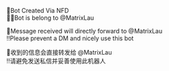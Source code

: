 🤖Bot Created Via NFD  
👨‍💻Bot is belong to @MatrixLau


📨Message received will directly forward to @MatrixLau  
‼️Please prevent a DM and nicely use this bot

📨收到的信息会直接转发给 @MatrixLau  
‼️请避免发送私信并妥善使用此机器人
